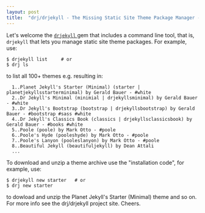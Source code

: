 ```yaml
---
layout: post
title:  "drj/drjekyll - The Missing Static Site Theme Package Manager - New Jekyll Command Line Tool"
---
```


Let's welcome the [`drjekyll` ](https://github.com/drjekyllthemes/drjekyll) gem that includes a command line tool,
that is, `drjekyll` that lets you manage static site theme packages. For example, use:

```
$ drjekyll list     # or
$ drj ls
```

to list all 100+ themes e.g. resulting in:

```
  1..Planet Jekyll's Starter (Minimal) (starter | planetjekyllsstarterminimal) by Gerald Bauer - #white
  2..Dr Jekyll's Minimal (minimial | drjekyllsminimal) by Gerald Bauer - #white
  3..Dr Jekyll's Bootstrap (bootstrap | drjekyllsbootstrap) by Gerald Bauer - #bootstrap #sass #white
  4..Dr Jekyll's Classics Book (classics | drjekyllsclassicsbook) by Gerald Bauer - #books #white
  5..Poole (poole) by Mark Otto - #poole
  6..Poole's Hyde (pooleshyde) by Mark Otto - #poole
  7..Poole's Lanyon (pooleslanyon) by Mark Otto - #poole
  8..Beautiful Jekyll (beautifuljekyll) by Dean Attali
  ...
```

To download and unzip a theme archive use the "installation code", for example, use:

```
$ drjekyll new starter   # or
$ drj new starter
```

to dowload and unzip the Planet Jekyll's Starter (Minimal) theme and so on.
For more info see the drj/drjekyll project site. Cheers.
